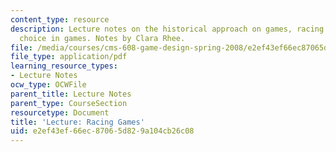 ```yaml
---
content_type: resource
description: Lecture notes on the historical approach on games, racing games, and
  choice in games. Notes by Clara Rhee.
file: /media/courses/cms-608-game-design-spring-2008/e2ef43ef66ec87065d829a104cb26c08_MITCMS_608s08_lec_notes16.pdf
file_type: application/pdf
learning_resource_types:
- Lecture Notes
ocw_type: OCWFile
parent_title: Lecture Notes
parent_type: CourseSection
resourcetype: Document
title: 'Lecture: Racing Games'
uid: e2ef43ef-66ec-8706-5d82-9a104cb26c08
---
```

